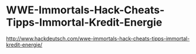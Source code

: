 # WWE-Immortals-Hack-Cheats-Tipps-Immortal-Kredit-Energie
http://www.hackdeutsch.com/wwe-immortals-hack-cheats-tipps-immortal-kredit-energie/
